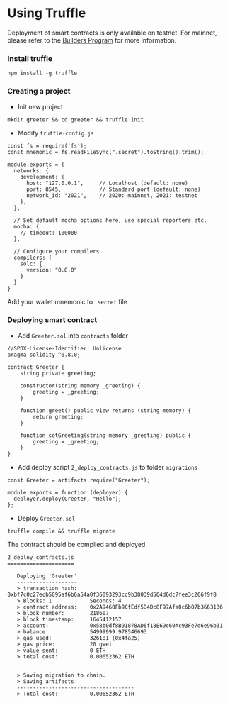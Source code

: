 # Using Truffle

Deployment of smart contracts is only available on testnet. For mainnet, please refer to the [Builders Program](https://axie.substack.com/p/axie-infinity-builders-program) for more information.

### Install truffle

```
npm install -g truffle
```

### Creating a project

* Init new project

```
mkdir greeter && cd greeter && truffle init
```

* Modify `truffle-config.js`

```
const fs = require('fs');
const mnemonic = fs.readFileSync(".secret").toString().trim();

module.exports = {
  networks: {
    development: {
      host: "127.0.0.1",     // Localhost (default: none)
      port: 8545,            // Standard port (default: none)
      network_id: "2021",    // 2020: mainnet, 2021: testnet
    },
  },

  // Set default mocha options here, use special reporters etc.
  mocha: {
    // timeout: 100000
  },

  // Configure your compilers
  compilers: {
    solc: {
      version: "0.8.0"  
    }
  }
}
```

Add your wallet mnemonic to `.secret` file

### Deploying smart contract

* Add `Greeter.sol` into `contracts` folder

```
//SPDX-License-Identifier: Unlicense
pragma solidity ^0.8.0;

contract Greeter {
    string private greeting;

    constructor(string memory _greeting) {
        greeting = _greeting;
    }

    function greet() public view returns (string memory) {
        return greeting;
    }

    function setGreeting(string memory _greeting) public {
        greeting = _greeting;
    }
}

```

* Add deploy script `2_deploy_contracts.js` to folder `migrations`

```
const Greeter = artifacts.require("Greeter");

module.exports = function (deployer) {
  deployer.deploy(Greeter, "Hello");
};
```

* Deploy `Greeter.sol`

```
truffle compile && truffle migrate
```

The contract should be compiled and deployed

```
2_deploy_contracts.js
=====================

   Deploying 'Greeter'
   -------------------
   > transaction hash:    0xbf7c0c27ecb5095af6b6a54a0f36093293cc9b38039d564d6dc7fee3c266f9f8
   > Blocks: 1            Seconds: 4
   > contract address:    0x2A9460Fb9CfEdf5B4Dc8F97Afa0c6b07b3663136
   > block number:        218607
   > block timestamp:     1645412157
   > account:             0x58b0df8B91878AD6f18E69c60Ac93Fe7d6e96b31
   > balance:             54999999.978546693
   > gas used:            326181 (0x4fa25)
   > gas price:           20 gwei
   > value sent:          0 ETH
   > total cost:          0.00652362 ETH


   > Saving migration to chain.
   > Saving artifacts
   -------------------------------------
   > Total cost:          0.00652362 ETH
```
